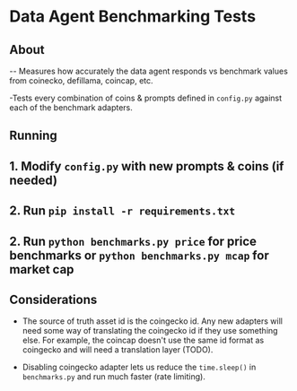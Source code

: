 # Data Agent Benchmarking Tests

## About

-- Measures how accurately the data agent responds vs benchmark values from coinecko, defillama, coincap, etc.

-Tests every combination of coins & prompts defined in `config.py` against each of the benchmark adapters.

## Running

## 1. Modify `config.py` with new prompts & coins (if needed)
## 2. Run `pip install -r requirements.txt`
## 2. Run `python benchmarks.py price` for price benchmarks or `python benchmarks.py mcap` for market cap

## Considerations

- The source of truth asset id is the coingecko id. Any new adapters will need some way of translating the coingecko id if they use something else. For example, the coincap doesn't use the same id format as coingecko and will need a translation layer (TODO).

- Disabling coingecko adapter lets us reduce the `time.sleep()` in `benchmarks.py` and run much faster (rate limiting).
